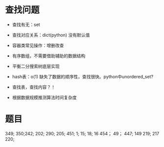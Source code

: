 # 查找问题

* 查找有无：set

* 查找对应关系：dict(python) 没有默认值

* 容器类常见操作：增删改查

* 有序数组，不需要借助辅助的数据结构

* 平衡二分搜索树底层实现

* hash表：o(1) 缺失了数据的顺序性，查找很快。python中unordered_set?

* 查找表，查找内容？！

* 根据数据规模推测算法时间复杂度


# 题目

349; 350;242; 202; 290; 205; 451; 
1; 15; 18; 16
454； 49； 
447; 149
219; 217
220; 